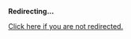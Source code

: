 <!DOCTYPE html>
<html>
<head>
<title>Redirecting...</title>
<link rel="canonical" href="http://home.jle0.com:4111/entry/looking-forward-a-doctorate-program.html.md"/>
<meta http-equiv="content-type" content="text/html; charset=utf-8" />
<script>
(function(i,s,o,g,r,a,m){i['GoogleAnalyticsObject']=r;i[r]=i[r]||function(){
(i[r].q=i[r].q||[]).push(arguments)},i[r].l=1*new Date();a=s.createElement(o),
m=s.getElementsByTagName(o)[0];a.async=1;a.src=g;m.parentNode.insertBefore(a,m)
})(window,document,'script','//www.google-analytics.com/analytics.js','ga');
ga('create', { trackingId: 'UA-443711-7', cookieDomain: 'jle0.com', redirect: 'http://home.jle0.com:4111/entry/looking-forward-a-doctorate-program.html.md'});
ga('send', { hitType: 'pageview', hitCallback: function() { document.location.href = 'http://home.jle0.com:4111/entry/looking-forward-a-doctorate-program.html.md'; } });
</script>
</head>
<body>
  <p><strong>Redirecting...</strong></p>
  <p><a href='http://home.jle0.com:4111/entry/looking-forward-a-doctorate-program.html.md'>Click here if you are not redirected.</a></p>
  <script>
    setTimeout(function() { document.location.href = 'http://home.jle0.com:4111/entry/looking-forward-a-doctorate-program.html.md'; }, 1000);
  </script>
</body>
</html>
